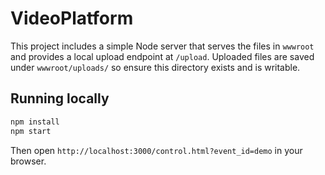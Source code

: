 # VideoPlatform

This project includes a simple Node server that serves the files in `wwwroot` and provides a local upload endpoint at `/upload`.
Uploaded files are saved under `wwwroot/uploads/` so ensure this directory exists and is writable.

## Running locally

```bash
npm install
npm start
```

Then open `http://localhost:3000/control.html?event_id=demo` in your browser.
